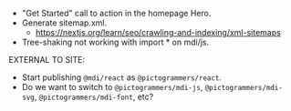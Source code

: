 - "Get Started" call to action in the homepage Hero.
- Generate sitemap.xml.
  - https://nextjs.org/learn/seo/crawling-and-indexing/xml-sitemaps
- Tree-shaking not working with import * on mdi/js.

EXTERNAL TO SITE:
- Start publishing `@mdi/react` as `@pictogrammers/react`.
- Do we want to switch to `@pictogrammers/mdi-js`, `@pictogrammers/mdi-svg`, `@pictogrammers/mdi-font`, etc?
